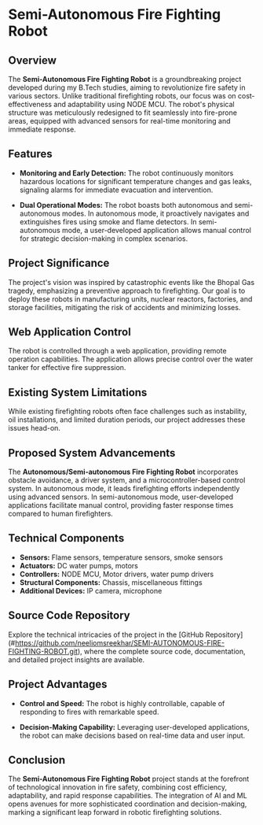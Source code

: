 
# Semi-Autonomous Fire Fighting Robot

## Overview

The **Semi-Autonomous Fire Fighting Robot** is a groundbreaking project developed during my B.Tech studies, aiming to revolutionize fire safety in various sectors. Unlike traditional firefighting robots, our focus was on cost-effectiveness and adaptability using NODE MCU. The robot's physical structure was meticulously redesigned to fit seamlessly into fire-prone areas, equipped with advanced sensors for real-time monitoring and immediate response.

## Features

- **Monitoring and Early Detection:** The robot continuously monitors hazardous locations for significant temperature changes and gas leaks, signaling alarms for immediate evacuation and intervention.
  
- **Dual Operational Modes:** The robot boasts both autonomous and semi-autonomous modes. In autonomous mode, it proactively navigates and extinguishes fires using smoke and flame detectors. In semi-autonomous mode, a user-developed application allows manual control for strategic decision-making in complex scenarios.

## Project Significance

The project's vision was inspired by catastrophic events like the Bhopal Gas tragedy, emphasizing a preventive approach to firefighting. Our goal is to deploy these robots in manufacturing units, nuclear reactors, factories, and storage facilities, mitigating the risk of accidents and minimizing losses.

## Web Application Control

The robot is controlled through a web application, providing remote operation capabilities. The application allows precise control over the water tanker for effective fire suppression.

## Existing System Limitations

While existing firefighting robots often face challenges such as instability, oil installations, and limited duration periods, our project addresses these issues head-on.

## Proposed System Advancements

The **Autonomous/Semi-autonomous Fire Fighting Robot** incorporates obstacle avoidance, a driver system, and a microcontroller-based control system. In autonomous mode, it leads firefighting efforts independently using advanced sensors. In semi-autonomous mode, user-developed applications facilitate manual control, providing faster response times compared to human firefighters.

## Technical Components

- **Sensors:** Flame sensors, temperature sensors, smoke sensors
- **Actuators:** DC water pumps, motors
- **Controllers:** NODE MCU, Motor drivers, water pump drivers
- **Structural Components:** Chassis, miscellaneous fittings
- **Additional Devices:** IP camera, microphone

## Source Code Repository

Explore the technical intricacies of the project in the [GitHub Repository] (#https://github.com/neeliomsreekhar/SEMI-AUTONOMOUS-FIRE-FIGHTING-ROBOT.git), where the complete source code, documentation, and detailed project insights are available.

## Project Advantages

- **Control and Speed:** The robot is highly controllable, capable of responding to fires with remarkable speed.
  
- **Decision-Making Capability:** Leveraging user-developed applications, the robot can make decisions based on real-time data and user input.

## Conclusion

The **Semi-Autonomous Fire Fighting Robot** project stands at the forefront of technological innovation in fire safety, combining cost efficiency, adaptability, and rapid response capabilities. The integration of AI and ML opens avenues for more sophisticated coordination and decision-making, marking a significant leap forward in robotic firefighting solutions.
```
